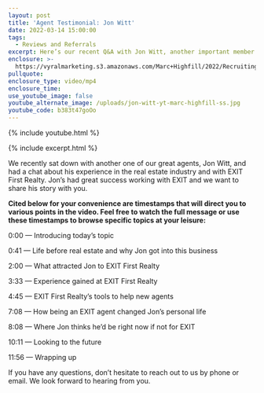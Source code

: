 ```yaml
---
layout: post
title: 'Agent Testimonial: Jon Witt'
date: 2022-03-14 15:00:00
tags:
  - Reviews and Referrals
excerpt: Here’s our recent Q&A with Jon Witt, another important member of our team.
enclosure: >-
  https://vyralmarketing.s3.amazonaws.com/Marc+Highfill/2022/Recruiting/Agent+Testimonial_+Jon+Witt.mp4
pullquote:
enclosure_type: video/mp4
enclosure_time:
use_youtube_image: false
youtube_alternate_image: /uploads/jon-witt-yt-marc-highfill-ss.jpg
youtube_code: b383t47goOo
---
```

{% include youtube.html %}

{% include excerpt.html %}

We recently sat down with another one of our great agents, Jon Witt, and had a chat about his experience in the real estate industry and with EXIT First Realty. Jon’s had great success working with EXIT and we want to share his story with you.

**Cited below for your convenience are timestamps that will direct you to various points in the video. Feel free to watch the full message or use these timestamps to browse specific topics at your leisure:**

0:00 — Introducing today’s topic

0:41 — Life before real estate and why Jon got into this business

2:00 — What attracted Jon to EXIT First Realty

3:33 — Experience gained at EXIT First Realty

4:45 — EXIT First Realty’s tools to help new agents

7:08 — How being an EXIT agent changed Jon’s personal life

8:08 — Where Jon thinks he’d be right now if not for EXIT

10:11 — Looking to the future

11:56 — Wrapping up

If you have any questions, don’t hesitate to reach out to us by phone or email. We look forward to hearing from you.

&nbsp;

